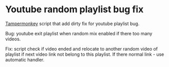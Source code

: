 # Youtube random playlist bug fix

[Tampermonkey](https://www.tampermonkey.net/) script that add dirty fix for youtube playlist bug.

Bug: youtube exit playlist when random mix enabled if there too many videos.

Fix: script check if video ended and relocate to another random video of playlist if next video link not belong to this playlist. If there normal link - use automatic handler.